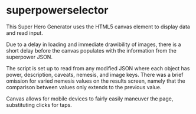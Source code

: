 superpowerselector
==================
This Super Hero Generator uses the HTML5 canvas element to display data and read input.

Due to a delay in loading and immediate drawibility of images, there is a short delay before 
the canvas populates with the information from the superpower JSON.

The script is set up to read from any modified JSON where each object has power, description, 
caveats, nemesis, and image keys. There was a brief omission for varied nemesis values on the 
results screen, namely that the comparison between values only extends to the previous value.

Canvas allows for mobile devices to fairly easily maneuver the page, substituting clicks for 
taps.
